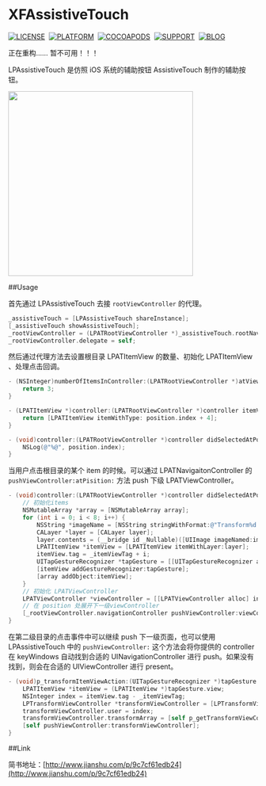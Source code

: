 # XFAssistiveTouch

[![LICENSE](https://img.shields.io/badge/license-MIT-green.svg?style=flat)](https://raw.githubusercontent.com/xiaofei86/LPAssistiveTouch/master/LICENSE)&nbsp;
[![PLATFORM](https://img.shields.io/cocoapods/p/LPDebug.svg?style=flat)](https://cocoapods.org/?q=LPDEBUG)&nbsp;
[![COCOAPODS](https://img.shields.io/cocoapods/v/LPDebug.svg?style=flat)](https://cocoapods.org/?q=LPDEBUG)&nbsp;
[![SUPPORT](https://img.shields.io/badge/support-iOS%208%2B%20-blue.svg?style=flat)](https://en.wikipedia.org/wiki/IOS_8)&nbsp;
[![BLOG](https://img.shields.io/badge/blog-xuyafei.cn-orange.svg?style=flat)](http://xuyafei.cn)&nbsp;

正在重构……	暂不可用！！！

LPAssistiveTouch 是仿照 iOS 系统的辅助按钮 AssistiveTouch 制作的辅助按钮。

<img src = "https://github.com/xiaofei86/LPDebug/raw/master/Images/1.gif" width = 373>
	
##Usage
	
首先通过 LPAssistiveTouch 去接 ```rootViewController``` 的代理。

```objective-c
_assistiveTouch = [LPAssistiveTouch shareInstance];
[_assistiveTouch showAssistiveTouch];
_rootViewController = (LPATRootViewController *)_assistiveTouch.rootNavigationController.rootViewController;
_rootViewController.delegate = self;
```

然后通过代理方法去设置根目录 LPATItemView 的数量、初始化 LPATItemView 、处理点击回调。

```objective-c
- (NSInteger)numberOfItemsInController:(LPATRootViewController *)atViewController {
    return 3;
}

- (LPATItemView *)controller:(LPATRootViewController *)controller itemViewAtPosition:(LPATPosition *)position {
    return [LPATItemView itemWithType: position.index + 4];
}

- (void)controller:(LPATRootViewController *)controller didSelectedAtPosition:(LPATPosition *)position {
	NSLog(@"%@", position.index);
}
```

当用户点击根目录的某个 item 的时候。可以通过 LPATNavigaitonController 的 ```pushViewController:atPisition:``` 方法 push 下级 LPATViewController。

```objective-c
- (void)controller:(LPATRootViewController *)controller didSelectedAtPosition:(LPATPosition *)position {
	// 初始化items
	NSMutableArray *array = [NSMutableArray array];
	for (int i = 0; i < 8; i++) {
	    NSString *imageName = [NSString stringWithFormat:@"Transform%d.png", i + 1];
	    CALayer *layer = [CALayer layer];
	    layer.contents = (__bridge id _Nullable)([UIImage imageNamed:imageName].CGImage);
	    LPATItemView *itemView = [LPATItemView itemWithLayer:layer];
	    itemView.tag = _itemViewTag + i;
	    UITapGestureRecognizer *tapGesture = [[UITapGestureRecognizer alloc] initWithTarget:self action:@selector(p_transformItemViewAction:)];
	    [itemView addGestureRecognizer:tapGesture];
	    [array addObject:itemView];
	}
	// 初始化 LPATViewController
	LPATViewController *viewController = [[LPATViewController alloc] initWithItems:[array copy]];
	// 在 position 处展开下一级viewController
	[_rootViewController.navigationController pushViewController:viewController atPisition:position];
}
```
在第二级目录的点击事件中可以继续 push 下一级页面，也可以使用 LPAssistiveTouch 中的 ```pushViewController:``` 这个方法会将你提供的 controller 在 keyWindows 自动找到合适的 UINavigationController 进行 push。如果没有找到，则会在合适的 UIViewController 进行 present。

```objective-c
- (void)p_transformItemViewAction:(UITapGestureRecognizer *)tapGesture {
    LPATItemView *itemView = (LPATItemView *)tapGesture.view;
    NSInteger index = itemView.tag - _itemViewTag;
    LPTransformViewController *transformViewController = [LPTransformViewController new];
    transformViewController.user = index;
    transformViewController.transformArray = [self p_getTransformViewControllersFromDelegate];
    [self pushViewController:transformViewController];
}
```

##Link

简书地址：[http://www.jianshu.com/p/9c7cf61edb24](http://www.jianshu.com/p/9c7cf61edb24)